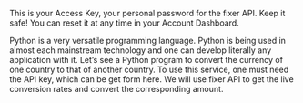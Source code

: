 This is your Access Key, your personal password for the fixer API.
Keep it safe! You can reset it at any time in your Account Dashboard.

Python is a very versatile programming language. Python is being used in almost each mainstream technology and one can develop literally any application with it. Let’s see a Python program to convert the currency of one country to that of another country. To use this service, one must need the API key, which can be get form here.
We will use fixer API to get the live conversion rates and convert the corresponding amount.